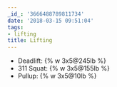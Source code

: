 ```yaml
---
_id_: '3666488789811734'
date: '2018-03-15 09:51:04'
tags:
- lifting
title: Lifting
---
```


- Deadlift: {% w 3x5@245lb %}
- 311 Squat: {% w 3x5@155lb %}
- Pullup: {% w 3x5@10lb %}
